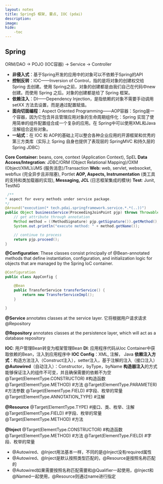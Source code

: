```yaml
---
layout: notes
title: Spring5 框架, 要点, IOC (pdai)
description: 
image: 
hide:
    -toc
---
```

## Spring

 ORM/DAO -> POJO (IOC容器) -> Service -> Controller
   - **非侵入式**：基于Spring开发的应用中的对象可以不依赖于Spring的API 
   - **控制反转**：IOC——Inversion of Control，指的是将对象的创建权交给 Spring 去创建。使用 Spring之前，对象的创建都是由我们自己在代码中new创建。而使用 Spring 之后。对象的创建都是给了 Spring 框架。
   - **依赖注入**：DI——Dependency Injection，是指依赖的对象不需要手动调用 setXX 方法去设置，而是通过配置赋值。
   - **面向切面编程**：Aspect Oriented Programming——AOP容器：Spring是一个容器，因为它包含并且管理应用对象的生命周期组件化：Spring 实现了使用简单的组件配置组合成一个复杂的应用。在 Spring中可以使用XML和Java注解组合这些对象。 
   - **一站式**：在 IOC 和 AOP的基础上可以整合各种企业应用的开源框架和优秀的第三方类库（实际上 Spring 自身也提供了表现层的 SpringMVC 和持久层的
   Spring JDBC）

**Core Container:** beans, core, context (Application Context), SpEL
**Data Access/Integration**: JDBC/ORM (Object Relational Mapping)/OXM (Object/XML)/JMS (服务消息)/Transaction
**Web:** web, servlet, websocket, webflux (完全异步且非阻塞), Portlet
**AOP, Aspects, Instrumentation** (类工具的支持和类加载器的实现), **Messaging, JCL** (日志框架集成的模块)
**Test**: Junit, TestNG

```java
 /**
* aspect for every methods under service package.
*/
@Around("execution(* tech.pdai.springframework.service.*.*(..))")
public Object businessService(ProceedingJoinPoint pjp) throws Throwable {
    // get attribute through annotation
    Method method = ((MethodSignature) pjp.getSignature()).getMethod();
    System.out.println("execute method: " + method.getName());

    // continue to process
    return pjp.proceed();
}
```
**@Configuration**: These classes consist principally of @Bean-annotated methods that define instantiation, configuration, and initialization logic for objects that are managed by the Spring IoC container.

```java
@Configuration
public class AppConfig {

    @Bean
    public TransferService transferService() {
        return new TransferServiceImpl();
    }

}
```
**@Service** annotates classes at the service layer.  它将根据用户请求请求@Repository

**@Repository** annotates classes at the persistence layer, which will act as a database repository

**IOC**: 用户管理Bean转变为框架管理Bean
**DI**: 应用程序代码从Ioc Container中获取依赖的Bean，注入到应用程序中
**IOC Config**：XML, 注解， Java
**依赖注入方式**：构造方法注入（Construct注入），setter注入，基于注解的注入（接口注入）
**@Autowired**（自动注入）：Constructor，byType，byName
**构造器注入**的方式能够保证注入的组件不可变，并且确保需要的依赖不为空
@Target(ElementType.CONSTRUCTOR) #构造函数
@Target(ElementType.METHOD) #方法
@Target(ElementType.PARAMETER) #方法参数
@Target(ElementType.FIELD) #字段、枚举的常量
@Target(ElementType.ANNOTATION_TYPE) #注解

**@Resource**
@Target(ElementType.TYPE) #接口、类、枚举、注解
@Target(ElementType.FIELD) #字段、枚举的常量
@Target(ElementType.METHOD) #方法

**@Inject**
@Target(ElementType.CONSTRUCTOR) #构造函数
@Target(ElementType.METHOD) #方法
@Target(ElementType.FIELD) #字段、枚举的常量

- @Autowired、@Inject用法基本一样，不同的是@Inject没有required属性
- @Autowired、@Inject是默认按照类型匹配的，@Resource是按照名称匹配的
- @Autowired如果需要按照名称匹配需要和@Qualifier一起使用，@Inject和@Named一起使用，@Resource则通过name进行指定
